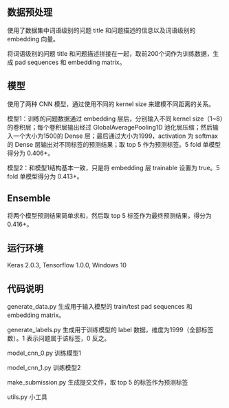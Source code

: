 ## 数据预处理
使用了数据集中词语级别的问题 title 和问题描述的信息以及词语级别的 embedding 向量。

将词语级别的问题 title 和问题描述拼接在一起，取前200个词作为训练数据，生成 pad sequences 和 embedding matrix。

## 模型
使用了两种 CNN 模型，通过使用不同的 kernel size 来建模不同距离的关系。

模型1：训练的问题数据通过 embedding 层后，分别输入不同 kernel size（1~8）的卷积层；每个卷积层输出经过 GlobalAveragePooling1D 池化层压缩；然后输入一个大小为1500的 Dense 层；最后通过大小为1999，activation 为 softmax 的 Dense 层输出对不同标签的预测结果；取 top 5 作为预测标签。5 fold 单模型得分为 0.406+。

模型2：和模型1结构基本一致，只是将 embedding 层 trainable 设置为 true。5 fold 单模型得分为 0.413+。

## Ensemble
将两个模型预测结果简单求和，然后取 top 5 标签作为最终预测结果，得分为 0.416+。

## 运行环境
Keras 2.0.3, Tensorflow 1.0.0, Windows 10

## 代码说明
generate_data.py 生成用于输入模型的 train/test pad sequences 和 embedding matrix。

generate_labels.py 生成用于训练模型的 label 数据，维度为1999（全部标签数）。1 表示问题属于该标签，0 反之。

model\_cnn\_0.py 训练模型1

model\_cnn\_1.py 训练模型2

make_submission.py 生成提交文件，取 top 5 的标签作为预测标签

utils.py 小工具

